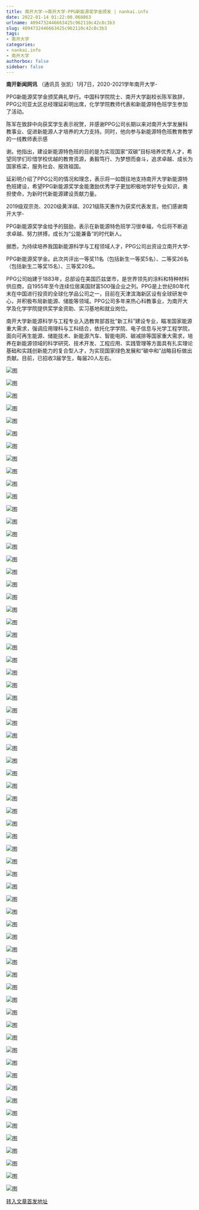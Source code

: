 ```yaml
---
title: 南开大学->南开大学-PPG新能源奖学金颁发 | nankai.info
date: 2022-01-14 01:22:00.068863
urlname: 4094732446663425c962110c42c8c3b3
slug: 4094732446663425c962110c42c8c3b3
tags: 
- 南开大学
categories:
- nankai.info
- 南开大学
authorbox: false
sidebar: false
---
```

**南开新闻网讯** （通讯员 张凯）1月7日，2020-2021学年南开大学-

PPG新能源奖学金颁奖典礼举行。中国科学院院士、南开大学副校长陈军致辞，PPG公司亚太区总经理延彩明出席，化学学院教师代表和新能源特色班学生参加了活动。

陈军在致辞中向获奖学生表示祝贺，并感谢PPG公司长期以来对南开大学发展科教事业、促进新能源人才培养的大力支持。同时，他向参与新能源特色班教育教学的一线教师表示感
<!--more-->
谢。他指出，建设新能源特色班的目的是为实现国家“双碳”目标培养优秀人才，希望同学们珍惜学校优越的教育资源，勇毅笃行、为梦想而奋斗，追求卓越、成长为国家栋梁，服务社会、报效祖国。

延彩明介绍了PPG公司的情况和理念，表示将一如既往地支持南开大学新能源特色班建设，希望PPG新能源奖学金能激励优秀学子更加积极地学好专业知识，勇担使命，为新时代新能源建设贡献力量。

2019级双宗尧、2020级黄洋祺、2021级陈天惠作为获奖代表发言。他们感谢南开大学-

PPG新能源奖学金给予的鼓励，表示在新能源特色班学习很幸福，今后将不断追求卓越、努力拼搏，成长为“公能兼备”的时代新人。

据悉，为持续培养我国新能源科学与工程领域人才，PPG公司出资设立南开大学-

PPG新能源奖学金。此次共评出一等奖11名（包括新生一等奖5名）、二等奖26名（包括新生二等奖15名）、三等奖20名。

PPG公司始建于1883年，总部设在美国匹兹堡市，是世界领先的涂料和特种材料供应商，自1955年至今连续位居美国财富500强企业之列。PPG是上世纪80年代末在中国进行投资的全球化学品公司之一，目前在天津滨海新区设有全球研发中心，并积极布局新能源、储能等领域。PPG公司多年来热心科教事业，为南开大学及化学学院提供奖学金资助、实习基地和就业岗位。

南开大学新能源科学与工程专业入选教育部首批“新工科”建设专业，瞄准国家能源重大需求，强调应用理科与工科结合，依托化学学院、电子信息与光学工程学院，面向可再生能源、储能技术、新能源汽车、智能电网、碳减排等国家重大需求，培养在新能源领域的科学研究、技术开发、工程应用、实践管理等方面具有扎实理论基础和实践创新能力的复合型人才，为实现国家绿色发展和“碳中和”战略目标做出贡献。目前，已招收3届学生，每届20人左右。

![图](http://news.nankai.edu.cn/ywsd/system/2022/01/08/g)

![图](http://news.nankai.edu.cn/ywsd/system/2022/01/08/p)

![图](http://news.nankai.edu.cn/ywsd/system/2022/01/08/j)

![图](http://news.nankai.edu.cn/ywsd/system/2022/01/08/)

![图](http://news.nankai.edu.cn/ywsd/system/2022/01/08/6)

![图](http://news.nankai.edu.cn/ywsd/system/2022/01/08/c)

![图](http://news.nankai.edu.cn/ywsd/system/2022/01/08/5)

![图](http://news.nankai.edu.cn/ywsd/system/2022/01/08/e)

![图](http://news.nankai.edu.cn/ywsd/system/2022/01/08/8)

![图](http://news.nankai.edu.cn/ywsd/system/2022/01/08/7)

![图](http://news.nankai.edu.cn/ywsd/system/2022/01/08/2)

![图](http://news.nankai.edu.cn/ywsd/system/2022/01/08/c)

![图](http://news.nankai.edu.cn/ywsd/system/2022/01/08/_)

![图](http://news.nankai.edu.cn/ywsd/system/2022/01/08/7)

![图](http://news.nankai.edu.cn/ywsd/system/2022/01/08/9)

![图](http://news.nankai.edu.cn/ywsd/system/2022/01/08/8)

![图](http://news.nankai.edu.cn/ywsd/system/2022/01/08/3)

![图](http://news.nankai.edu.cn/ywsd/system/2022/01/08/4)

![图](http://news.nankai.edu.cn/ywsd/system/2022/01/08/0)

![图](http://news.nankai.edu.cn/ywsd/system/2022/01/08/0)

![图](http://news.nankai.edu.cn/ywsd/system/2022/01/08/0)

![图](http://news.nankai.edu.cn/ywsd/system/2022/01/08/3)

![图](http://news.nankai.edu.cn/ywsd/system/2022/01/08/0)

![图](http://news.nankai.edu.cn/ywsd/system/2022/01/08/0)

![图](http://news.nankai.edu.cn/)

![图](http://news.nankai.edu.cn/ywsd/system/2022/01/08/8)

![图](http://news.nankai.edu.cn/ywsd/system/2022/01/08/3)

![图](http://news.nankai.edu.cn/ywsd/system/2022/01/08/4)

![图](http://news.nankai.edu.cn/)

![图](http://news.nankai.edu.cn/ywsd/system/2022/01/08/0)

![图](http://news.nankai.edu.cn/ywsd/system/2022/01/08/0)

![图](http://news.nankai.edu.cn/ywsd/system/2022/01/08/0)

![图](http://news.nankai.edu.cn/)

![图](http://news.nankai.edu.cn/ywsd/system/2022/01/08/3)

![图](http://news.nankai.edu.cn/ywsd/system/2022/01/08/0)

![图](http://news.nankai.edu.cn/ywsd/system/2022/01/08/0)

![图](http://news.nankai.edu.cn/)

![图](http://news.nankai.edu.cn/ywsd/system/2022/01/08/c)

![图](http://news.nankai.edu.cn/ywsd/system/2022/01/08/i)

![图](http://news.nankai.edu.cn/ywsd/system/2022/01/08/p)

![图](http://news.nankai.edu.cn/)

![图](http://news.nankai.edu.cn/ywsd/system/2022/01/08/n)

![图](http://news.nankai.edu.cn/ywsd/system/2022/01/08/c)

![图](http://news.nankai.edu.cn/ywsd/system/2022/01/08/)

![图](http://news.nankai.edu.cn/ywsd/system/2022/01/08/u)

![图](http://news.nankai.edu.cn/ywsd/system/2022/01/08/d)

![图](http://news.nankai.edu.cn/ywsd/system/2022/01/08/e)

![图](http://news.nankai.edu.cn/ywsd/system/2022/01/08/)

![图](http://news.nankai.edu.cn/ywsd/system/2022/01/08/i)

![图](http://news.nankai.edu.cn/ywsd/system/2022/01/08/a)

![图](http://news.nankai.edu.cn/ywsd/system/2022/01/08/k)

![图](http://news.nankai.edu.cn/ywsd/system/2022/01/08/n)

![图](http://news.nankai.edu.cn/ywsd/system/2022/01/08/a)

![图](http://news.nankai.edu.cn/ywsd/system/2022/01/08/n)

![图](http://news.nankai.edu.cn/ywsd/system/2022/01/08/)

![图](http://news.nankai.edu.cn/ywsd/system/2022/01/08/s)

![图](http://news.nankai.edu.cn/ywsd/system/2022/01/08/w)

![图](http://news.nankai.edu.cn/ywsd/system/2022/01/08/e)

![图](http://news.nankai.edu.cn/ywsd/system/2022/01/08/n)

![图](http://news.nankai.edu.cn/)

![图](http://news.nankai.edu.cn/)

![图](http://news.nankai.edu.cn/ywsd/system/2022/01/08/:)

![图](http://news.nankai.edu.cn/ywsd/system/2022/01/08/p)

![图](http://news.nankai.edu.cn/ywsd/system/2022/01/08/t)

![图](http://news.nankai.edu.cn/ywsd/system/2022/01/08/t)

![图](http://news.nankai.edu.cn/ywsd/system/2022/01/08/h)

[转入文章首发地址](http://news.nankai.edu.cn/ywsd/system/2022/01/08/030049875.shtml)